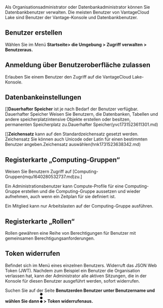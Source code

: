 Als Organisationsadministrator oder Datenbankadministrator können Sie Datenbankbenutzer verwalten. Die meisten Benutzer von VantageCloud Lake sind Benutzer der Vantage-Konsole und Datenbankbenutzer.

## Benutzer erstellen


Wählen Sie im Menü **Startseite> die Umgebung > **Zugriff verwalten** > **Benutzer**aus.**

## Anmeldung über Benutzeroberfläche zulassen


Erlauben Sie einem Benutzer den Zugriff auf die VantageCloud Lake-Konsole.

## Datenbankeinstellungen


 []**Dauerhafter Speicher** ist je nach Bedarf der Benutzer verfügbar. Dauerhafter Speicher Weisen Sie Benutzern, die Datenbanken, Tabellen und andere speicherplatzintensive Objekte erstellen oder besitzen, permanenten Speicherplatz zu.Dauerhafter Speicher(yvc1731523611301.md)

 []**Zeichensatz** kann auf den Standardzeichensatz gesetzt werden. Zeichensatz Sie können auch Unicode oder Latin für einen bestimmten Benutzer angeben.Zeichensatz auswählen(hnk1731523638342.md)

## Registerkarte „Computing-Gruppen“


Weisen Sie Benutzern Zugriff auf [Computing-Gruppen(mqu1640280532737.md)zu.]

Ein Administrationsbenutzer kann Compute-Profile für eine Computing-Gruppe erstellen und die Computing-Gruppe aussetzen und wieder aufnehmen, auch wenn ein Zeitplan für sie definiert ist.

Ein Mitglied kann nur Arbeitslasten auf der Computing-Gruppe ausführen.

## Registerkarte „Rollen“


Rollen gewähren eine Reihe von Berechtigungen für Benutzer mit gemeinsamen Berechtigungsanforderungen.

## Token widerrufen


Befindet sich im Menü eines einzelnen Benutzers. Widerruft das JSON Web Token (JWT). Nachdem zum Beispiel ein Benutzer die Organisation verlassen hat, kann der Administrator alle aktiven Sitzungen, die in der Konsole für diesen Benutzer ausgeführt werden, sofort widerrufen.

Suchen Sie auf der Seite **Benutzerden Benutzer unter **Benutzername** und wählen Sie dann ![Kebab menu.](Images/zsz1597101912145.svg) > **Token widerrufen**aus.**

